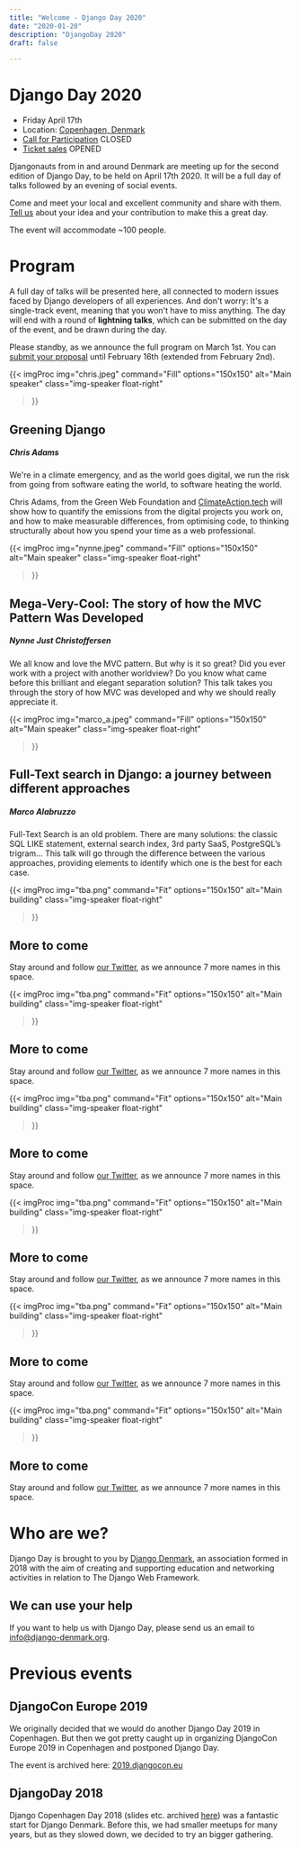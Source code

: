 ```yaml
---
title: "Welcome - Django Day 2020"
date: "2020-01-20"
description: "DjangoDay 2020"
draft: false

---
```


# Django Day 2020

* Friday April 17th
* Location: [Copenhagen, Denmark](/venue/)
* [Call for Participation](/cfp/) <span class="badge badge-pill badge-warning">CLOSED</span>
* [Ticket sales](/tickets/) <span class="badge badge-pill badge-success">OPENED</span>

Djangonauts from in and around Denmark are meeting up for the second edition of
Django Day, to be held on April 17th 2020. It will be a full day of talks
followed by an evening of social events.

Come and meet your local and excellent community and share with them.
[Tell us](/cfp/) about your idea and your contribution to make this a great day.

The event will accommodate ~100 people.

# Program

A full day of talks will be presented here, all connected to modern issues faced
by Django developers of all experiences. And don't worry: It's a single-track
event, meaning that you won't have to miss anything. The day will end
with a round of **lightning talks**, which can be submitted on the day of the event,
and be drawn during the day.

Please standby, as we announce the full program on March 1st. You can
[submit your proposal](/cfp/) until February 16th (extended from February 2nd).


{{< imgProc 
img="chris.jpeg" 
command="Fill" 
options="150x150" 
alt="Main speaker" 
class="img-speaker float-right" 
>}}

## Greening Django

##### Chris Adams

We're in a climate emergency, and as the world goes digital, we run the risk
from going from software eating the world, to software heating the world.

Chris Adams, from the Green Web Foundation and [ClimateAction.tech](https://climateaction.tech/) will show how
to quantify the emissions from the digital projects you work on, and how to make
measurable differences, from optimising code, to thinking structurally about how
you spend your time as a web professional.

<div style="clear: both"></div>

{{< imgProc 
img="nynne.jpeg" 
command="Fill" 
options="150x150" 
alt="Main speaker" 
class="img-speaker float-right" 
>}}

## Mega-Very-Cool: The story of how the MVC Pattern Was Developed

##### Nynne Just Christoffersen

We all know and love the MVC pattern. But why is it so great? Did you ever work
with a project with another worldview? Do you know what came before this
brilliant and elegant separation solution? This talk takes you through the story
of how MVC was developed and why we should really appreciate it.

<div style="clear: both"></div>

{{< imgProc 
img="marco_a.jpeg" 
command="Fill" 
options="150x150" 
alt="Main speaker" 
class="img-speaker float-right" 
>}}

## Full-Text search in Django: a journey between different approaches

##### Marco Alabruzzo

Full-Text Search is an old problem. There are many solutions: the classic SQL LIKE
statement, external search index, 3rd party SaaS, PostgreSQL’s trigram...
This talk will go through the difference between the various approaches, providing
elements to identify which one is the best for each case.

<div style="clear: both"></div>


{{< imgProc
img="tba.png"
command="Fit"
options="150x150"
alt="Main building"
class="img-speaker float-right"
>}}

## More to come

Stay around and follow [our Twitter](https://twitter.com/djangocph), as we announce
7 more names in this space.

<div style="clear: both"></div>

{{< imgProc
img="tba.png"
command="Fit"
options="150x150"
alt="Main building"
class="img-speaker float-right"
>}}

## More to come

Stay around and follow [our Twitter](https://twitter.com/djangocph), as we announce
7 more names in this space.

<div style="clear: both"></div>

{{< imgProc
img="tba.png"
command="Fit"
options="150x150"
alt="Main building"
class="img-speaker float-right"
>}}

## More to come

Stay around and follow [our Twitter](https://twitter.com/djangocph), as we announce
7 more names in this space.

<div style="clear: both"></div>

{{< imgProc
img="tba.png"
command="Fit"
options="150x150"
alt="Main building"
class="img-speaker float-right"
>}}

## More to come

Stay around and follow [our Twitter](https://twitter.com/djangocph), as we announce
7 more names in this space.

<div style="clear: both"></div>

{{< imgProc
img="tba.png"
command="Fit"
options="150x150"
alt="Main building"
class="img-speaker float-right"
>}}

## More to come

Stay around and follow [our Twitter](https://twitter.com/djangocph), as we announce
7 more names in this space.

<div style="clear: both"></div>

{{< imgProc
img="tba.png"
command="Fit"
options="150x150"
alt="Main building"
class="img-speaker float-right"
>}}

## More to come

Stay around and follow [our Twitter](https://twitter.com/djangocph), as we announce
7 more names in this space.

<div style="clear: both"></div>


# Who are we?

Django Day is brought to you by [Django Denmark](https://www.django-denmark.org/),
an association formed in 2018 with the aim of creating and supporting education
and networking activities in relation to The Django Web Framework.

## We can use your help

If you want to help us with Django Day, please send us an email to
[info@django-denmark.org](mailto:info@django-denmark.org).

# Previous events

## DjangoCon Europe 2019

We originally decided that we would do another Django Day 2019 in Copenhagen.
But then we got pretty caught up in organizing DjangoCon Europe 2019 in
Copenhagen and postponed Django Day.

The event is archived here: [2019.djangocon.eu](https://2019.djangocon.eu)

## DjangoDay 2018

Django Copenhagen Day 2018 (slides etc. archived [here](https://2018.djangoday.dk/))
was a fantastic start for Django Denmark. Before this, we had smaller meetups
for many years, but as they slowed down, we decided to try an bigger
gathering.
